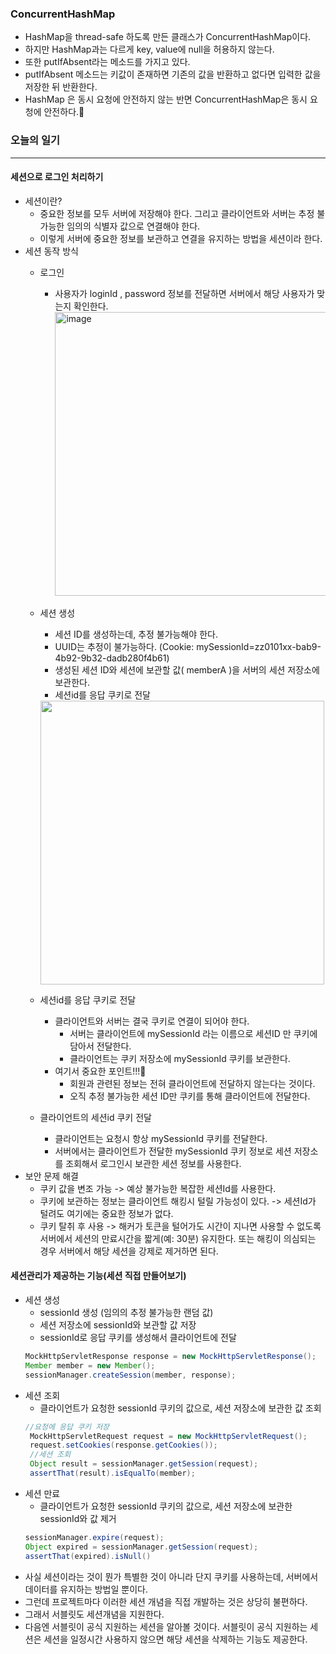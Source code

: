 ### ConcurrentHashMap
+ HashMap을 thread-safe 하도록 만든 클래스가 ConcurrentHashMap이다.
+ 하지만 HashMap과는 다르게 key, value에 null을 허용하지 않는다.
+ 또한 putIfAbsent라는 메소드를 가지고 있다.
+ putIfAbsent 메소드는 키값이 존재하면 기존의 값을 반환하고 없다면 입력한 값을 저장한 뒤 반환한다.
+ HashMap 은 동시 요청에 안전하지 않는 반면 ConcurrentHashMap은 동시 요청에 안전하다.🎃


### 오늘의 일기
---
#### 세션으로 로그인 처리하기
+ 세션이란?
  + 중요한 정보를 모두 서버에 저장해야 한다. 그리고 클라이언트와 서버는 추정 불가능한 임의의 식별자 값으로 연결해야 한다.
  + 이렇게 서버에 중요한 정보를 보관하고 연결을 유지하는 방법을 세션이라 한다.
+ 세션 동작 방식
  + 로그인
    + 사용자가 loginId , password 정보를 전달하면 서버에서 해당 사용자가 맞는지 확인한다.
      <img width="454" alt="image" src="https://user-images.githubusercontent.com/86812098/152146348-33a888c8-5c81-40ac-9c89-e1c21babcf04.png">
   
  + 세션 생성
    + 세션 ID를 생성하는데, 추정 불가능해야 한다.
    + UUID는 추정이 불가능하다. (Cookie: mySessionId=zz0101xx-bab9-4b92-9b32-dadb280f4b61)
    + 생성된 세션 ID와 세션에 보관할 값( memberA )을 서버의 세션 저장소에 보관한다.
    + 세션id를 응답 쿠키로 전달
    <img width="454" src="https://user-images.githubusercontent.com/86812098/152146911-12df0927-691a-4b76-899b-80975f4ed065.png">
  
  + 세션id를 응답 쿠키로 전달
    + 클라이언트와 서버는 결국 쿠키로 연결이 되어야 한다.
      + 서버는 클라이언트에 mySessionId 라는 이름으로 세션ID 만 쿠키에 담아서 전달한다.
      + 클라이언트는 쿠키 저장소에 mySessionId 쿠키를 보관한다.
    + 여기서 중요한 포인트!!!🎃
      + 회원과 관련된 정보는 전혀 클라이언트에 전달하지 않는다는 것이다.
      + 오직 추정 불가능한 세션 ID만 쿠키를 통해 클라이언트에 전달한다.
  + 클라이언트의 세션id 쿠키 전달
    + 클라이언트는 요청시 항상 mySessionId 쿠키를 전달한다.
    + 서버에서는 클라이언트가 전달한 mySessionId 쿠키 정보로 세션 저장소를 조회해서 로그인시 보관한 세션 정보를 사용한다.
+ 보안 문제 해결
  + 쿠키 값을 변조 가능 -> 예상 불가능한 복잡한 세션Id를 사용한다.
  + 쿠키에 보관하는 정보는 클라이언트 해킹시 털릴 가능성이 있다. -> 세션Id가 털려도 여기에는 중요한 정보가 없다.
  + 쿠키 탈취 후 사용 -> 해커가 토큰을 털어가도 시간이 지나면 사용할 수 없도록 서버에서 세션의 만료시간을 짧게(예: 30분) 유지한다. 또는 해킹이 의심되는 경우 서버에서 해당 세션을 강제로 제거하면 된다.
  
  
#### 세션관리가 제공하는 기능(세션 직접 만들어보기)
+ 세션 생성
  + sessionId 생성 (임의의 추정 불가능한 랜덤 값)
  + 세션 저장소에 sessionId와 보관할 값 저장
  + sessionId로 응답 쿠키를 생성해서 클라이언트에 전달
  ```java
  MockHttpServletResponse response = new MockHttpServletResponse();
  Member member = new Member();
  sessionManager.createSession(member, response);
  ```
+ 세션 조회
  + 클라이언트가 요청한 sessionId 쿠키의 값으로, 세션 저장소에 보관한 값 조회
  ```java
  //요청에 응답 쿠키 저장
   MockHttpServletRequest request = new MockHttpServletRequest();
   request.setCookies(response.getCookies());
   //세션 조회
   Object result = sessionManager.getSession(request);
   assertThat(result).isEqualTo(member);
  ```
+ 세션 만료
  + 클라이언트가 요청한 sessionId 쿠키의 값으로, 세션 저장소에 보관한 sessionId와 값 제거
  ```java
  sessionManager.expire(request);
  Object expired = sessionManager.getSession(request);
  assertThat(expired).isNull()
  ```
+ 사실 세션이라는 것이 뭔가 특별한 것이 아니라 단지 쿠키를 사용하는데, 서버에서 데이터를 유지하는 방법일 뿐이다.
+ 그런데 프로젝트마다 이러한 세션 개념을 직접 개발하는 것은 상당히 불편하다.
+ 그래서 서블릿도 세션개념을 지원한다.
+ 다음엔 서블릿이 공식 지원하는 세션을 알아볼 것이다. 서블릿이 공식 지원하는 세션은 세션을 일정시간 사용하지 않으면 해당 세션을 삭제하는 기능도 제공한다.

 
  
  
  
  
  
  
  
  
  
  
  
  
  
  

